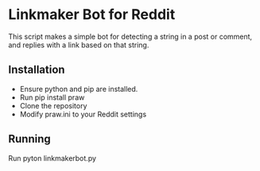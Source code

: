 # Linkmaker Bot for Reddit
This script makes a simple bot for detecting a string in a post or comment, and replies with a link based on that string.

## Installation
- Ensure python and pip are installed.
- Run pip install praw
- Clone the repository
- Modify praw.ini to your Reddit settings

## Running
Run pyton linkmakerbot.py
